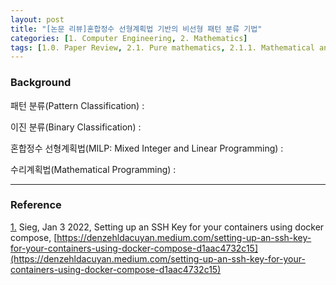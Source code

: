 ```yaml
---
layout: post
title: "[논문 리뷰]혼합정수 선형계획법 기반의 비선형 패턴 분류 기법"
categories: [1. Computer Engineering, 2. Mathematics]
tags: [1.0. Paper Review, 2.1. Pure mathematics, 2.1.1. Mathematical analysis, 2.1.2. Linear Algebra, 2.2. Applied Mathematics, 2.2. Pobability and Statistics, 2.2.1. Mathematical Optimization, 2.0. Paper Review]
---
```


### Background

패턴 분류(Pattern Classification) : 

이진 분류(Binary Classification) :

혼합정수 선형계획법(MILP: Mixed Integer and Linear Programming) :

수리계획법(Mathematical Programming) : 

---

### Reference

<a href="#footnote_1_2" name="footnote_1_1">1.</a> Sieg, Jan 3 2022, Setting up an SSH Key for your containers using docker compose, [https://denzehldacuyan.medium.com/setting-up-an-ssh-key-for-your-containers-using-docker-compose-d1aac4732c15](https://denzehldacuyan.medium.com/setting-up-an-ssh-key-for-your-containers-using-docker-compose-d1aac4732c15)